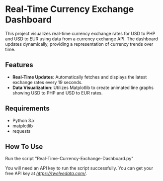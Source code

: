 # Real-Time Currency Exchange Dashboard

This project visualizes real-time currency exchange rates for USD to PHP and USD to EUR using data from a currency exchange API. The dashboard updates dynamically, providing a representation of currency trends over time.

## Features

- **Real-Time Updates**: Automatically fetches and displays the latest exchange rates every 19 seconds.
- **Data Visualization**: Utilizes Matplotlib to create animated line graphs showing USD to PHP and USD to EUR rates.

## Requirements

- Python 3.x
- matplotlib
- requests

## How To Use

Run the script "Real-Time-Currency-Exchange-Dashboard.py"

You will need an API key to run the script successfully. You can get your free API key at *https://twelvedata.com/*.
